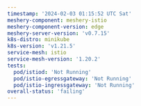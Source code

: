 ```yaml
---
timestamp: '2024-02-03 01:15:52 UTC Sat'
meshery-component: meshery-istio
meshery-component-version: edge
meshery-server-version: 'v0.7.15'
k8s-distro: minikube
k8s-version: 'v1.21.5'
service-mesh: istio
service-mesh-version: '1.20.2'
tests:
  pod/istiod: 'Not Running'
  pod/istio-egressgateway: 'Not Running'
  pod/istio-ingressgateway: 'Not Running'
overall-status: 'failing'
---
```

